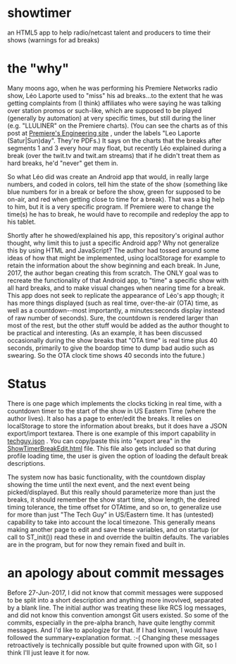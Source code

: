 # showtimer
an HTML5 app to help radio/netcast talent and producers to time their shows (warnings for ad breaks)

# the "why"

Many moons ago, when he was performing his Premiere Networks radio show, Léo Laporte used to "miss" his ad breaks...to the extent that he was getting complaints from (I think) affiliates who were saying he was talking over station promos or such-like, which are supposed to be played (generally by automation) at very specific times, but still during the liner (e.g. "LLULINER" on the Premiere charts).  (You can see the charts as of this post at [Premiere's Engineering site](http://engineering.premiereradio.com/files/pages/showclocks.html) , under the labels "Leo Laporte (Satur|Sun)day".  They're PDFs.)  It says on the charts that the breaks after segments 1 and 3 every hour may float, but recently Léo explained during a break (over the twit.tv and twit.am streams) that if he didn't treat them as hard breaks, he'd "never" get them in.

So what Léo did was create an Android app that would, in really large numbers, and coded in colors, tell him the state of the show (something like blue numbers for in a break or before the show, green for supposed to be on-air, and red when getting close to time for a break).  That was a big help to him, but it is a very specific program.  If Premiere were to change the time(s) he has to break, he would have to recompile and redeploy the app to his tablet.

Shortly after he showed/explained his app, this repository's original author thought, why limit this to just a specific Android app?  Why not generalize this by using HTML and JavaScript?  The author had tossed around some ideas of how that might be implemented, using localStorage for example to retain the information about the show beginning and each break.  In June, 2017, the author began creating this from scratch.  The ONLY goal was to recreate the functionality of that Android app, to "time" a specific show with all hard breaks, and to make visual changes when nearing time for a break.  This app does not seek to replicate the appearance of Léo's app though; it has more things displayed (such as real time, over-the-air (OTA) time, as well as a countdown--most importantly, a minutes:seconds display instead of raw number of seconds).  Sure, the countdown is rendered larger than most of the rest, but the other stuff would be added as the author thought to be practical and interesting.  (As an example, it has been discussed occasionally during the show breaks that "OTA time" is real time plus 40 seconds, primarily to give the boardop time to dump bad audio such as swearing.  So the OTA clock time shows 40 seconds into the future.)

# Status

There is one page which implements the clocks ticking in real time, with a countdown timer to the start of the show in US Eastern Time (where the author lives).  It also has a page to enter/edit the breaks.  It relies on localStorage to store the information about breaks, but it does have a JSON export/import textarea.  There is one example of this import capability in [techguy.json](techguy.json) .  You can copy/paste this into "export area" in the [ShowTimerBreakEdit.html](ShowTimerBreakEdit.html) file.  This file also gets included so that during profile loading time, the user is given the option of loading the default break descriptions.

The system now has basic functionality, with the countdown display showing the time until the next event, and the next event being picked/displayed.  But this really should  parameterize more than just the breaks, it should remember the show start time, show length, the desired timing tolerance, the time offset for OTAtime, and so on, to generalize use for more than just "The Tech Guy" in US/Eastern time.  It has (untested) capability to take into account the local timezone.  This generally means making another page to edit and save these variables, and on startup (or call to ST_init()) read these in and override the builtin defaults.  The variables are in the program, but for now they remain fixed and built in.

# an apology about commit messages

Before 27-Jun-2017, I did not know that commit messages were supposed
to be split into a short description and anything more invovlved,
separated by a blank line.  The initial author was treating these like
RCS log messages, and did not know this convention amongst Git users
existed.  So some of the commits, especially in the pre-alpha branch,
have quite lengthy commit messages.  And I'd like to apologize for
that.  If I had known, I would have followed the summary+explanation
format. :-(  Changing these messages retroactively is technically possible but quite frowned upon with Git, so I think I'll just leave it for now.
